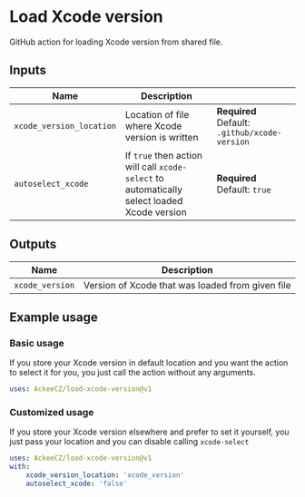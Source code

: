 # Load Xcode version

GitHub action for loading Xcode version from shared file.

## Inputs

| Name | Description |     |
| ---- | ----------- | --- |
| `xcode_version_location` | Location of file where Xcode version is written | **Required** Default: `.github/xcode-version` |
| `autoselect_xcode` | If `true` then action will call `xcode-select` to automatically select loaded Xcode version | **Required** Default: `true` |

## Outputs

| Name | Description |
| ---- | ----------- |
| `xcode_version` | Version of Xcode that was loaded from given file |

## Example usage

### Basic usage

If you store your Xcode version in default location and you want the action to select it for you, you just call the action without any arguments.

```YAML
uses: AckeeCZ/load-xcode-version@v1
```

### Customized usage

If you store your Xcode version elsewhere and prefer to set it yourself, you just pass your location and you can disable calling `xcode-select`

```YAML
uses: AckeeCZ/load-xcode-version@v1
with:
    xcode_version_location: 'xcode_version'
    autoselect_xcode: 'false'
```